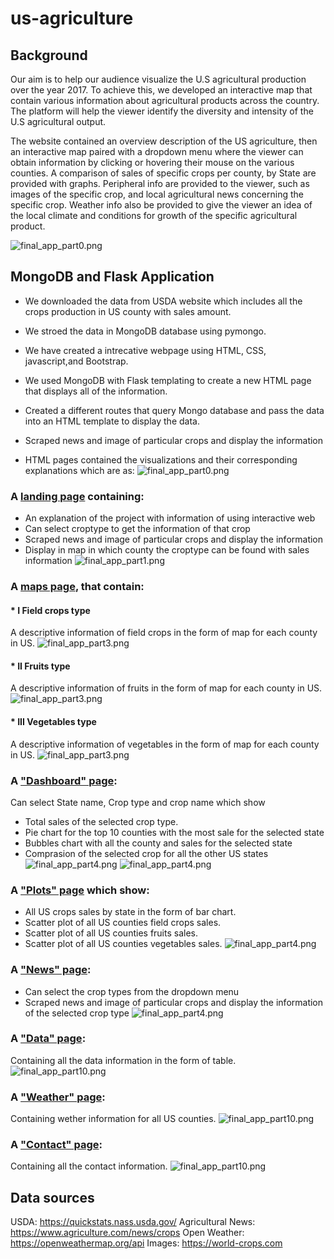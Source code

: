 # us-agriculture

## Background 
Our aim is to help our audience visualize the U.S agricultural production over the year 2017. To achieve this, we developed an interactive map that contain various information about agricultural products across the country. The platform will help the viewer identify the diversity and intensity of the U.S agricultural output.

The website contained an overview description of the US agriculture, then an interactive map paired with a dropdown menu where the viewer can obtain information by clicking or hovering their mouse on the various counties. A comparison of sales of specific crops per county, by State are provided with graphs. Peripheral info are provided to the viewer, such as images of the specific crop, and local agricultural news concerning the specific crop. Weather info also be provided to give the viewer an idea of the local climate and conditions for growth of the specific agricultural product.

![final_app_part0.png](Images/web0.png)

## MongoDB and Flask Application
* We downloaded the data from USDA website which includes all the crops production in US county with sales amount.
* We stroed the data in MongoDB database using pymongo. 
* We have created a intrecative webpage using HTML, CSS, javascript,and Bootstrap.
* We used MongoDB with Flask templating to create a new HTML page that displays all of the information.

* Created a different  routes  that query Mongo database and pass the data into an HTML template to display the data.

* Scraped news and image of particular crops and display the information

* HTML pages contained the visualizations and their corresponding explanations which are as:
![final_app_part0.png](Images/web00.png) 

### A [landing page](#landing-page) containing:
  * An explanation of the project with  information of using interactive web
  * Can select croptype to get the information of that crop
  * Scraped news and image of particular crops and display the information 
  * Display in map in which county the croptype can be found with sales information
  ![final_app_part1.png](Images/web1.png)


### A [maps page](#maps-page), that contain:
 #### * I Field crops type
  A descriptive information of field crops in the form of map for each county in US.
  ![final_app_part3.png](Images/web2.png)

  #### * II Fruits type
  A descriptive information of fruits in the form of map for each county in US.
  ![final_app_part3.png](Images/web3.png)

  #### * III Vegetables type
  A descriptive information of vegetables in the form of map for each county in US.
  ![final_app_part3.png](Images/web4.png)

### A ["Dashboard" page](#dashboard-page):
  Can select State name, Crop type and crop name which show
  * Total sales of the selected crop type.
  * Pie chart for the top 10 counties with the most sale for the selected state
  * Bubbles chart with all the county and sales for the selected state
  * Comprasion of the selected crop for all the other US states 
  ![final_app_part4.png](Images/web5.png)
  ![final_app_part4.png](Images/web6.png)

###  A ["Plots" page](#plotd-page) which show:
  * All US crops sales by state in the form of bar chart.
  * Scatter plot of all US counties field crops sales.
  * Scatter plot of all US counties fruits sales.
  * Scatter plot of all US counties vegetables sales.
  ![final_app_part4.png](Images/web7.png)

### A ["News" page](#news-page):
  * Can select the crop types from the dropdown menu
  * Scraped news and image of particular crops and display the information of the selected crop type
  ![final_app_part4.png](Images/web9.png)

### A ["Data" page](#data-page):
  Containing all the data information in the form of table.
  ![final_app_part10.png](Images/web8.png)


### A ["Weather" page](#weather-page):
  Containing wether information for all US counties.
  ![final_app_part10.png](Images/web10.png)


### A ["Contact" page](#contact-page):
  Containing all the contact information.
  ![final_app_part10.png](Images/web11.png)

## Data sources 
USDA: https://quickstats.nass.usda.gov/
Agricultural News: https://www.agriculture.com/news/crops
Open Weather: https://openweathermap.org/api
Images: https://world-crops.com
